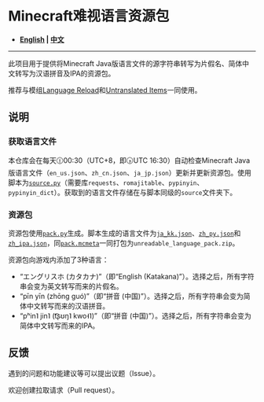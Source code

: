 # Minecraft难视语言资源包

- **[English](/README_en.md) | [中文](/README.md)**

----

此项目用于提供将Minecraft Java版语言文件的源字符串转写为片假名、简体中文转写为汉语拼音及IPA的资源包。

推荐与模组[Language Reload](https://modrinth.com/mod/language-reload)和[Untranslated Items](https://www.curseforge.com/minecraft/mc-mods/untranslated-items)一同使用。

## 说明

### 获取语言文件

本仓库会在每天🕧00:30（UTC+8，即🕟UTC 16:30）自动检查Minecraft Java版语言文件（`en_us.json`、`zh_cn.json`、`ja_jp.json`）更新并更新资源包。使用脚本为[`source.py`](/source.py)（需要库`requests`、`romajitable`、`pypinyin`、`pypinyin_dict`）。获取到的语言文件存储在与脚本同级的`source`文件夹下。

### 资源包

资源包使用[`pack.py`](/pack.py)生成。脚本生成的语言文件为[`ja_kk.json`](/ja_kk.json)、[`zh_py.json`](/zh_py.json)和[`zh_ipa.json`](/zh_ipa.json)，同[`pack.mcmeta`](/pack.mcmeta)一同打包为`unreadable_language_pack.zip`。

资源包向游戏内添加了3种语言：

- “エングリスホ (カタカナ)”（即“English (Katakana)”）。选择之后，所有字符串会变为英文转写而来的片假名。
- “pīn yīn (zhōng guó)”（即“拼音 (中国)”）。选择之后，所有字符串会变为简体中文转写而来的汉语拼音。
- “pʰin˥ jin˥ (t͡ʂʊŋ˥ kwo˧˥)”（即“拼音 (中国)”）。选择之后，所有字符串会变为简体中文转写而来的IPA。

## 反馈

遇到的问题和功能建议等可以提出议题（Issue）。

欢迎创建拉取请求（Pull request）。

